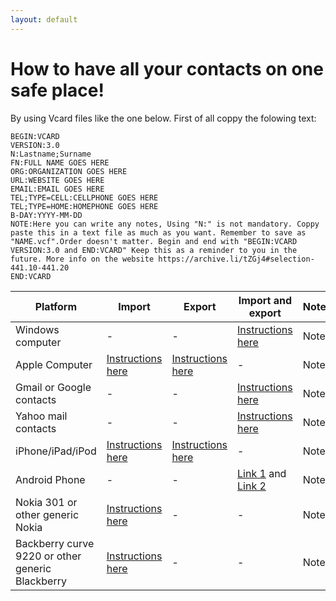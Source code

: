 ```yaml
---
layout: default
---
```



# How to have all your contacts on one safe place!


By using Vcard files like the one below. First of all coppy the folowing text:

```
BEGIN:VCARD
VERSION:3.0
N:Lastname;Surname
FN:FULL NAME GOES HERE
ORG:ORGANIZATION GOES HERE
URL:WEBSITE GOES HERE
EMAIL:EMAIL GOES HERE
TEL;TYPE=CELL:CELLPHONE GOES HERE
TEL;TYPE=HOME:HOMEPHONE GOES HERE
B-DAY:YYYY-MM-DD
NOTE:Here you can write any notes, Using "N:" is not mandatory. Coppy paste this in a text file as much as you want. Remember to save as "NAME.vcf".Order doesn't matter. Begin and end with "BEGIN:VCARD VERSION:3.0 and END:VCARD" Keep this as a reminder to you in the future. More info on the website https://archive.li/tZGj4#selection-441.10-441.20
END:VCARD
```
|Platform      | Import      | Export      | Import and export| Notes |
|---|---|---|---|---|
|Windows computer|-|-|[Instructions here](https://www.howtogeek.com/173688/how-to-export-a-contact-to-and-import-a-contact-from-a-vcard-.vcf-file-in-outlook-2013/)|Notes |
|Apple Computer|[Instructions here](https://support.apple.com/guide/contacts/import-contacts-adrbk1457/mac)|[Instructions here](https://support.apple.com/guide/contacts/export-and-archive-contacts-adrbdcfd32e6/mac)|-|Notes |
|Gmail or Google contacts|-|-|[Instructions here](http://www.techfleece.com/2013/09/13/how-to-import-multiple-vcards-vcf-files-into-gmail-or-outlook/)|Notes |
|Yahoo mail contacts|-|-|[Instructions here](https://www.wikihow.com/Export-Contacts-from-Yahoo)|Notes |
|iPhone/iPad/iPod|[Instructions here](https://www.techwalla.com/articles/how-to-import-vcf-to-an-iphone)|[Instructions here](https://www.imobie.com/support/export-iphone-contacts-to-vcard.html)|-|Notes |
|Android Phone|-|-|[Link 1](https://www.fonepaw.com/solution/import-export-android-contacts.html) and [Link 2](https://android.stackexchange.com/questions/41136/transfer-and-import-vcf-contacts)|Notes |
|Nokia 301 or other generic Nokia|[Instructions here](https://www.lambrospetrou.com/articles/nokia-symbian-s40-contacts-transfer/)|-|-|Notes |
|Backberry curve 9220 or other generic Blackberry|[Instructions here](https://mobiletrans.wondershare.com/contacts/import-vcf-to-blackberry.html)|-|-|Notes |



